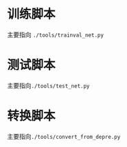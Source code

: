 # 训练脚本

主要指向 `./tools/trainval_net.py`





# 测试脚本

主要指向`./tools/test_net.py`



# 转换脚本

主要指向`./tools/convert_from_depre.py`



